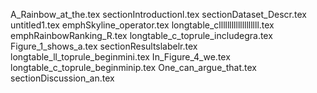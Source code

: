 A_Rainbow_at_the.tex
sectionIntroductionl.tex
sectionDataset_Descr.tex
untitled1.tex
emphSkyline_operator.tex
longtable_clllllllllllllllllll.tex
emphRainbowRanking_R.tex
longtable_c_toprule_includegra.tex
Figure_1_shows_a.tex
sectionResultslabelr.tex
longtable_ll_toprule_beginmini.tex
In_Figure_4_we.tex
longtable_c_toprule_beginminip.tex
One_can_argue_that.tex
sectionDiscussion_an.tex
